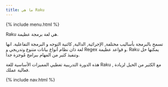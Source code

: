 ```yaml
---
title: ما هي Raku
---
```


{% include menu.html %}

Raku هي لغة برمجة عظيمة.

تسمح بالبرمجة بأساليب مختلفة, الإجرائية, الدالية, كائنية التوجه و البرمجة التفاعلية. انها لغة ذان نظام أنواع بيانات متنوع وتدريجي و Regex و قواعد عظيمة. Raku يمكنها حل وتنفيذ كثير من المهام ببرامج مٌوجزة جدا.

هذه الدورة التدريبية تغطيي المميزات الأساسية للغة Raku , مع الكثير من الحيل لزيادة فعالية عملك.

{% include nav.html %}
